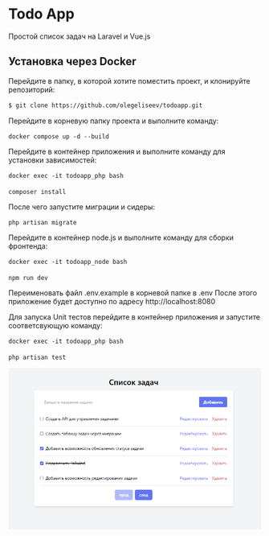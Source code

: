 # Todo App
Простой список задач на Laravel и Vue.js

## Установка через Docker

Перейдите в папку, в которой хотите поместить проект, и клонируйте репозиторий:

```sh
$ git clone https://github.com/olegeliseev/todoapp.git
```

Перейдите в корневую папку проекта и выполните команду:

```
docker compose up -d --build
```

Перейдите в контейнер приложения и выполните команду для установки зависимостей:
```
docker exec -it todoapp_php bash

composer install
```

После чего запустите миграции и сидеры:
```
php artisan migrate
```

Перейдите в контейнер node.js и выполните команду для сборки фронтенда:
```
docker exec -it todoapp_node bash

npm run dev
```

Переименовать файл .env.example в корневой папке в .env
После этого приложение будет доступно по адресу http://localhost:8080

Для запуска Unit тестов перейдите в контейнер приложения и запустите соответсвующую команду:
```
docker exec -it todoapp_php bash

php artisan test
```

![Image Alt](https://github.com/olegeliseev/todoapp/blob/f1f99a99226d463677c62b43c742ee9f118253db/screenshot.png)
